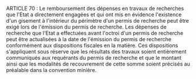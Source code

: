 ARTICLE 70 : Le remboursement des dépenses en travaux de recherches
que l'Etat a directement engagées et qui ont mis en évidence l'existence
d'un gisement à l'intérieur du périmètre d'un permis de recherche peut
être exigé lors de l'émission du permis de recherche.
Les dépenses de recherche que l'Etat a effectuées avant l'octroi d'un
permis de recherche peut être actualisées à la date de l'émission du
permis de recherche conformément aux dispositions fiscales en la
matière.
Ces dispositions s'appliquent sous réserve que les résultats des travaux
soient entièrement communiqués aux requérants du permis de recherche et
que le montant ainsi que les modalités de recouvrement de cette somme
soient précisés au préalable dans la convention minière.